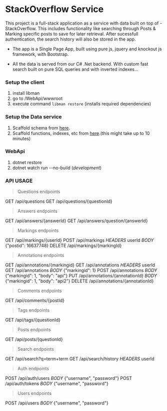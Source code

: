# StackOverflow Service

This project is a full-stack application as a service with data built on top of - StackOverflow. This includes functionality like searching through Posts
& Marking specific posts to save for later retrieval. After sucessfull authentication, the search history will also be stored in the app.

- The app is a Single Page App, built using pure js, jquery and knockout js framework, with Bootstrap.

- All the data is served from our C# .Net backend. With custom fast
search built on pure SQL queries and with inverted indexes...



### Setup the client
1. install libman
2. go to /WebApi/wwwroot
3. execute command ```libman restore``` (installs required dependencies)


### Setup the Data service

1. Scaffold schema from [here](https://github.com/cris391/Portfolio_Projects/blob/master/InformationRetrievalDatabase/stackoverflow-normalized-schema.sql).
2. Scaffold functions, indexes, etc from [here](https://github.com/cris391/Portfolio_Projects/blob/master/InformationRetrievalDatabase/add-tfidf-weights.sql).(this might take up to 10 minutes)


### WebApi
1. dotnet restore
2. dotnet watch run --no-build (*development*)


### API USAGE

> Questions endpoints

GET /api/questions
GET /api/questions/{questionId}

> Answers endpoints

GET /api/answers/{answerId}
GET /api/answers/question/{answerId}

> Markings endpoints

GET /api/markings/{userId}
POST /api/markings _HEADERS_ userId _BODY_ {"postid": 16637748}
DELETE /api/markings/{markingId}

> Annotations endpoints

GET /api/annotations/{markingid}
GET /api/annotations _HEADERS_ userId
GET /api/annotations _BODY_ {"markingid": 1}
POST /api/annotations _BODY_ {"markingid": 1, "body": "api"}
PUT /api/annotations/{annotationId} _BODY_ {"markingid": 1, "body": "api2"}
DELETE /api/annotations/{annotationId}

> Comments endpoints

GET /api/comments/{postId}

> Tags endpoints

GET /api/tags/{questionId}

> Posts endpoints

GET /api/posts/{questionId}

> Search endpoints

GET /api/search?q=term+term
GET /api/search/history _HEADERS_ userId

> Auth endpoints

POST /api/auth/users _BODY_ {"username", "password"}
POST /api/auth/tokens _BODY_ {"username", "password"}

> Users endpoints

POST /api/users _BODY_ {"username", "password"}
